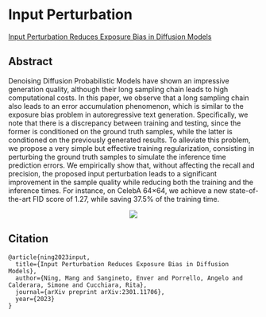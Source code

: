 # Input Perturbation

[Input Perturbation Reduces Exposure Bias in Diffusion Models](https://arxiv.org/abs/2301.11706)

## Abstract

Denoising Diffusion Probabilistic Models have shown an impressive generation quality, although their long sampling chain leads to high computational costs. In this paper, we observe that a long sampling chain also leads to an error accumulation phenomenon, which is similar to the exposure bias problem in autoregressive text generation. Specifically, we note that there is a discrepancy between training and testing, since the former is conditioned on the ground truth samples, while the latter is conditioned on the previously generated results. To alleviate this problem, we propose a very simple but effective training regularization, consisting in perturbing the ground truth samples to simulate the inference time prediction errors. We empirically show that, without affecting the recall and precision, the proposed input perturbation leads to a significant improvement in the sample quality while reducing both the training and the inference times. For instance, on CelebA 64×64, we achieve a new state-of-the-art FID score of 1.27, while saving 37.5% of the training time.

<div align=center>
<img src="https://github.com/okotaku/diffengine/assets/24734142/60b9a296-6453-4d47-9c06-f40f43766273"/>
</div>

## Citation

```
@article{ning2023input,
  title={Input Perturbation Reduces Exposure Bias in Diffusion Models},
  author={Ning, Mang and Sangineto, Enver and Porrello, Angelo and Calderara, Simone and Cucchiara, Rita},
  journal={arXiv preprint arXiv:2301.11706},
  year={2023}
}
```
